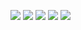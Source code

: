 
<p>
    <img src="https://img.shields.io/badge/-Visual%20Studio%20Code-1f71f7?style=flat-square&logo=Visual%20Studio%20Code&logoColor=white"/>
    <img src="https://img.shields.io/badge/-HTML5-a2c4c9?style=flat-square&logo=HTML5&logoColor=white"/>
    <img src="https://img.shields.io/badge/-CSS3-f44336?style=flat-square&logo=CSS3&logoColor=white"/>
    <img src="https://img.shields.io/badge/-JAVASCRIPT-f44336?style=flat-square&logo=JAVASCRIPT&logoColor=white"/>
    <img src="https://img.shields.io/badge/-React.js-42B883%3F?style=flat&logo=react&logoColor=white"/>
    
 
   
    
</p>



